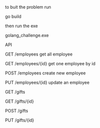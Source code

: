 to buit the problem run

go build

then run the exe

golang_challenge.exe


API

GET /employees get all employee

GET /employees/{id} get one employee by id

POST /employees  create new employee

PUT /employees/{id} update an employee 

GET /gifts

GET /gifts/{id}

POST /gifts

PUT /gifts/{id}
